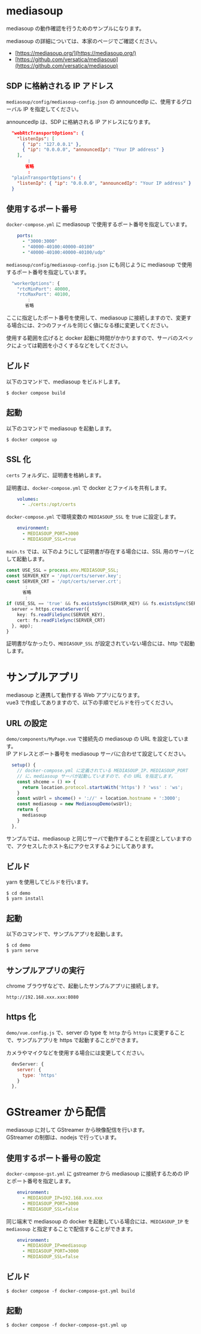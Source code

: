 # mediasoup

mediasoup の動作確認を行うためのサンプルになります。

mediasoup の詳細については、本家のページでご確認ください。<br>
- [https://mediasoup.org/](https://mediasoup.org/)
- [https://github.com/versatica/mediasoup](https://github.com/versatica/mediasoup)

## SDP に格納される IP アドレス

`mediasoup/config/mediasoup-config.json` の announcedIp に、使用するグローバル IP を指定してください。

announcedIp は、SDP に格納される IP アドレスになります。<br>

```json
  "webRtcTransportOptions": {
    "listenIps": [
      { "ip": "127.0.0.1" },
      { "ip": "0.0.0.0", "announcedIp": "Your IP address" }
    ],
        :
       省略
        :
  "plainTransportOptions": {
    "listenIp": { "ip": "0.0.0.0", "announcedIp": "Your IP address" }
  }
```

## 使用するポート番号

`docker-compose.yml` に mediasoup で使用するポート番号を指定しています。

```yml
    ports:
      - "3000:3000"
      - "40000-40100:40000-40100"
      - "40000-40100:40000-40100/udp"
```

`mediasoup/config/mediasoup-config.json` にも同じように mediasoup で使用するポート番号を指定しています。

```ts
  "workerOptions": {
    "rtcMinPort": 40000,
    "rtcMaxPort": 40100,
        :
       省略
```

ここに指定したポート番号を使用して、mediasoup に接続しますので、変更する場合には、2つのファイルを同じく値になる様に変更してください。

使用する範囲を広げると docker 起動に時間がかかりますので、サーバのスペックによっては範囲を小さくするなどをしてください。

## ビルド

以下のコマンドで、mediasoup をビルドします。

```
$ docker compose build
```

## 起動

以下のコマンドで mediasoup を起動します。

```
$ docker compose up
```

## SSL 化

`certs` フォルダに、証明書を格納します。

証明書は、`docker-compose.yml` で docker とファイルを共有します。

```yaml
    volumes:
      - ./certs:/opt/certs
```

`docker-compose.yml` で環境変数の `MEDIASOUP_SSL` を true に設定します。

```yaml
    environment:
      - MEDIASOUP_PORT=3000
      - MEDIASOUP_SSL=true
```

`main.ts` では、以下のようにして証明書が存在する場合には、SSL 用のサーバとして起動します。

```ts
const USE_SSL = process.env.MEDIASOUP_SSL;
const SERVER_KEY = '/opt/certs/server.key';
const SERVER_CRT = '/opt/certs/server.crt';
       :
      省略
       :
if (USE_SSL == 'true' && fs.existsSync(SERVER_KEY) && fs.existsSync(SERVER_CRT)) {
  server = https.createServer({
    key: fs.readFileSync(SERVER_KEY),
    cert: fs.readFileSync(SERVER_CRT)
  }, app);
}
```

証明書がなかったり、`MEDIASOUP_SSL` が設定されていない場合には、http で起動します。

# サンプルアプリ

mediasoup と連携して動作する Web アプリになります。<br>
vue3 で作成してありますので、以下の手順でビルドを行ってください。

## URL の設定

`demo/components/MyPage.vue` で接続先の mediasoup の URL を設定しています。<br>
IP アドレスとポート番号を mediasoup サーバに合わせて設定してください。

```ts
  setup() {
    // docker-compose.yml に定義されている MEDIASOUP_IP、MEDIASOUP_PORT
    // に、mediasoup サーバが起動していますので、その URL を指定します。
    const shceme = () => {
      return location.protocol.startsWith('https') ? 'wss' : 'ws';
    }
    const wsUrl = shceme() + '://' + location.hostname + ':3000';
    const mediasoup = new MediasoupDemo(wsUrl);
    return {
      mediasoup
    }
  },
```

サンプルでは、mediasoup と同じサーバで動作することを前提としていますので、アクセスしたホスト名にアクセスするようにしてあります。

## ビルド

yarn を使用してビルドを行います。

```
$ cd demo
$ yarn install
```

## 起動

以下のコマンドで、サンプルアプリを起動します。

```
$ cd demo
$ yarn serve
```

## サンプルアプリの実行

chrome ブラウザなどで、起動したサンプルアプリに接続します。

```
http://192.168.xxx.xxx:8080
```

## https 化

`demo/vue.config.js` で、server の type を `http` から `https` に変更することで、サンプルアプリを https で起動することができます。

カメラやマイクなどを使用する場合には変更してください。

```javascript
  devServer: {
    server: {
      type: 'https'
    }
  },
```

# GStreamer から配信

mediasoup に対して GStreamer から映像配信を行います。<br>
GStreamer の制御は、nodejs で行っています。

## 使用するポート番号の設定

`docker-compose-gst.yml` に gstreamer から mediasoup に接続するための IP とポート番号を指定します。

```yml
    environment:
      - MEDIASOUP_IP=192.168.xxx.xxx
      - MEDIASOUP_PORT=3000
      - MEDIASOUP_SSL=false
```

同じ端末で mediasoup の docker を起動している場合には、`MEDIASOUP_IP` を `mediasoup` と指定することで配信することができます。

```yml
    environment:
      - MEDIASOUP_IP=mediasoup
      - MEDIASOUP_PORT=3000
      - MEDIASOUP_SSL=false
```

## ビルド

```
$ docker compose -f docker-compose-gst.yml build
```

## 起動

```
$ docker compose -f docker-compose-gst.yml up
```
